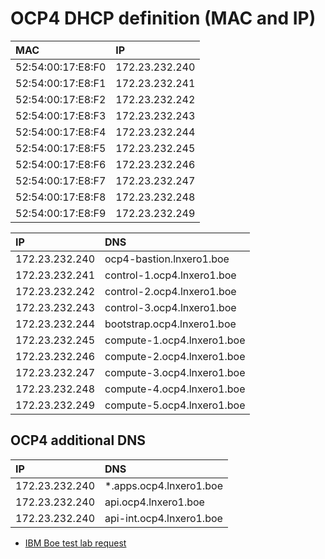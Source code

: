 # OCP4 DHCP definition (MAC and IP)

| MAC               | IP             |
| :---------------- | :------------- |
| 52:54:00:17:E8:F0 | 172.23.232.240 |
| 52:54:00:17:E8:F1 | 172.23.232.241 |
| 52:54:00:17:E8:F2 | 172.23.232.242 |
| 52:54:00:17:E8:F3 | 172.23.232.243 |
| 52:54:00:17:E8:F4 | 172.23.232.244 |
| 52:54:00:17:E8:F5 | 172.23.232.245 |
| 52:54:00:17:E8:F6 | 172.23.232.246 |
| 52:54:00:17:E8:F7 | 172.23.232.247 |
| 52:54:00:17:E8:F8 | 172.23.232.248 |
| 52:54:00:17:E8:F9 | 172.23.232.249 |

| IP              | DNS                         |
| :-------------  | :-------------------------- |
| 172.23.232.240  | ocp4-bastion.lnxero1.boe    |
| 172.23.232.241  | control-1.ocp4.lnxero1.boe  |
| 172.23.232.242  | control-2.ocp4.lnxero1.boe  |
| 172.23.232.243  | control-3.ocp4.lnxero1.boe  |
| 172.23.232.244  | bootstrap.ocp4.lnxero1.boe  |
| 172.23.232.245  | compute-1.ocp4.lnxero1.boe  |
| 172.23.232.246  | compute-2.ocp4.lnxero1.boe  |
| 172.23.232.247  | compute-3.ocp4.lnxero1.boe  |
| 172.23.232.248  | compute-4.ocp4.lnxero1.boe  |
| 172.23.232.249  | compute-5.ocp4.lnxero1.boe  |

## OCP4 additional DNS

| IP              | DNS                         |
| :-------------  | :-------------------------- |
| 172.23.232.240  | *.apps.ocp4.lnxero1.boe     |
| 172.23.232.240  | api.ocp4.lnxero1.boe        |
| 172.23.232.240  | api-int.ocp4.lnxero1.boe    |

- [IBM Boe test lab request](https://github.ibm.com/Systems-BOE-TechOps/D3170-HelpDesk/issues/1623)
